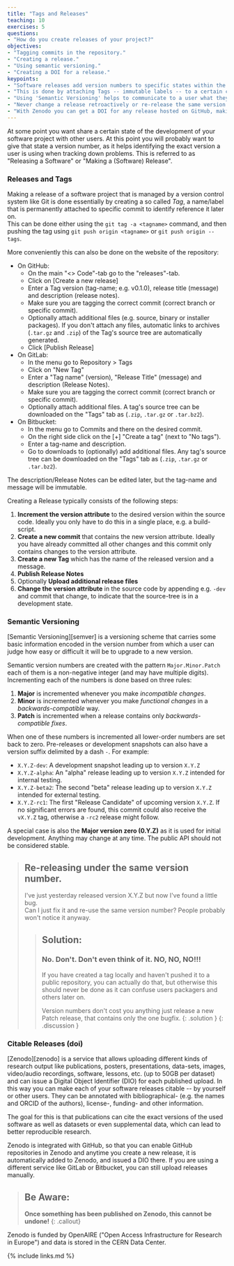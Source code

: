 ```yaml
---
title: "Tags and Releases"
teaching: 10
exercises: 5
questions:
- "How do you create releases of your project?"
objectives:
- "Tagging commits in the repository."
- "Creating a release."
- "Using semantic versioning."
- "Creating a DOI for a release."
keypoints:
- "Software releases add version numbers to specific states within the development cycle."
- "This is done by attaching Tags -- immutable labels -- to a certain commit."
- "Using 'Semantic Versioning' helps to communicate to a user what they can expect when upgrading."
- "Never change a release retroactively or re-release the same version with different content."
- "With Zenodo you can get a DOI for any release hosted on GitHub, making that version citable."
---
```


At some point you want share a certain state of the development of your software
project with other users.  At this point you will probably want to give that state
a version number, as it helps identifying the exact version a user is using when
tracking down problems.  This is referred to as "Releasing a Software" or
"Making a (Software) Release".

### Releases and Tags

Making a release of a software project that is managed by a version control
system like Git is done essentially by creating a  so called *Tag*, a name/label
that is permanently attached to specific commit to identify reference it later on.  
This can be done either using the `git tag -a <tagname>` command, and then
pushing the tag using `git push origin <tagname>` or `git push origin --tags`.

More conveniently this can also be done on the website of the repository:

* On GitHub:
  * On the main "<> Code"-tab go to the "releases"-tab.
  * Click on [Create a new release]
  * Enter a Tag version (tag-name; e.g. v0.1.0), release title (message) and
    description (release notes).
  * Make sure you are tagging the correct commit (correct branch or specific commit).
  * Optionally attach additional files (e.g. source, binary or installer packages).
    If you don't attach any files, automatic links to archives (`.tar.gz` and `.zip`)
    of the Tag's source tree are automatically generated.
  * Click [Publish Release]
* On GitLab:
  * In the menu go to Repository > Tags
  * Click on "New Tag"
  * Enter a "Tag name" (version), "Release Title" (message) and description
    (Release Notes).
  * Make sure you are tagging the correct commit (correct branch or specific commit).
  * Optionally attach additional files.  A tag's source tree can be downloaded
    on the "Tags" tab as (`.zip`, `.tar.gz` or `.tar.bz2`).
* On Bitbucket:
  * In the menu go to Commits and there on the desired commit.
  * On the right side click on the [+] "Create a tag" (next to "No tags").
  * Enter a tag-name and description.
  * Go to downloads to (optionally) add additional files.
    Any tag's source tree can be downloaded on the "Tags" tab as (`.zip`, `.tar.gz`
    or `.tar.bz2`).

The description/Release Notes can be edited later, but the tag-name and message will be immutable.

Creating a Release typically consists of the following steps:

1. **Increment the version attribute** to the desired version within the source code.
   Ideally you only have to do this in a single place, e.g. a build-script.
2. **Create a new commit** that contains the new version attribute.
   Ideally you have already committed all other changes and this commit only
   contains changes to the version attribute.
3. **Create a new Tag** which has the name of the released version and a message.  
4. **Publish Release Notes**
5. Optionally **Upload additional release files**
6. **Change the version attribute** in the source code by appending e.g. `-dev`
   and commit that change, to indicate that the source-tree is in a development state.

### Semantic Versioning

[Semantic Versioning][semver] is a versioning scheme that carries some basic
information encoded in the version number from which a user can judge how easy
or difficult it will be to upgrade to a new version.

Semantic version numbers are created with the pattern `Major.Minor.Patch` each
of them is a non-negative integer (and may have multiple digits).
Incrementing each of the numbers is done based on three rules:

1. **Major** is incremented whenever you make *incompatible changes*.
2. **Minor** is incremented whenever you make *functional changes* in a
   *backwards-compatible* way.
3. **Patch** is incremented when a release contains only *backwards-compatible fixes*.

When one of these numbers is incremented all lower-order numbers are set back to
zero.  Pre-releases or development snapshots can also have a version suffix delimited
by a dash `-`. For example:

* `X.Y.Z-dev`: A development snapshot leading up to version `X.Y.Z`
* `X.Y.Z-alpha`: An "alpha" release leading up to version `X.Y.Z`
                 intended for internal testing.
* `X.Y.Z-beta2`: The second "beta" release leading up to version `X.Y.Z`
                 intended for external testing.
* `X.Y.Z-rc1`:   The first "Release Candidate" of upcoming version `X.Y.Z`.
                 If no significant errors are found, this commit could also receive
                 the `vX.Y.Z` tag, otherwise a `-rc2` release might follow.

A special case is also the **Major version zero (0.Y.Z)** as it is used for initial
development. Anything may change at any time. The public API should not be considered
stable.

> ## Re-releasing under the same version number.
>
>  I've just yesterday released version X.Y.Z but now I've found a little bug.  
>  Can I just fix it and re-use the same version number?
>  People probably won't notice it anyway.
>
> > ## Solution:
> > ### No. Don't. Don't even think of it. NO, NO, NO!!!
> > If you have created a tag locally and haven't pushed it to a public repository,
> > you can actually do that, but otherwise this should never be done as it can
> > confuse users packagers and others later on.
> >
> > Version numbers don't cost you anything just release a new Patch release,
> > that contains only the one bugfix.
> {: .solution }
{: .discussion }

### Citable Releases (doi)

[Zenodo][zenodo] is a service that allows uploading different kinds of research
output like publications, posters, presentations, data-sets, images, video/audio
recordings, software, lessons, etc. (up to 50GB per dataset) and can issue a
Digital Object Identifier (DIO) for each published upload.  In this way you can
make each of your software releases citable -- by yourself or other users.
They can be annotated with bibliographical- (e.g. the names and ORCID of the authors),
license-, funding- and other information.

The goal for this is that publications can cite the exact versions of the used
software as well as datasets or even supplemental data, which can lead to better
reproducible research.

Zenodo is integrated with GitHub, so that you can enable GitHub repositories in
Zenodo and anytime you create a new release, it is automatically added to Zenodo,
and issued a DIO there.
If you are using a different service like GitLab or Bitbucket, you can still
upload releases manually.

> ## Be Aware:
> **Once something has been published on Zenodo, this cannot be undone!**
{: .callout}

Zenodo is funded by OpenAIRE ("Open Access Infrastructure for Research in Europe")
and data is stored in the CERN Data Center.

{% include links.md %}

